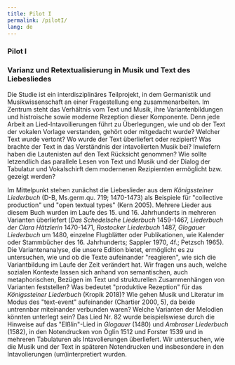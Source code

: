 ```yaml
---
title: Pilot I
permalink: /pilotI/
lang: de
---
```


### Pilot I
### Varianz und Retextualisierung in Musik und Text des Liebesliedes

Die Studie ist ein interdisziplinäres Teilprojekt, in dem Germanistik und Musikwissenschaft an einer Fragestellung eng zusammenarbeiten. Im Zentrum steht das Verhältnis vom Text und Musik, ihre Variantenbildungen und histroische sowie moderne Rezeption dieser Komponente. Denn jede Arbeit an Lied-Intavoilierungen führt zu Überlegungen, wie und ob der Text der vokalen Vorlage verstanden, gehört oder mitgedacht wurde? Welcher Text wurde vertont? Wo wurde der Text überliefert oder rezipiert? Was brachte der Text in das Verständnis der intavolierten Musik bei? Inwiefern haben die Lautenisten auf den Text Rücksicht genommen? Wie sollte letzendlich das parallele Lesen von Text und Musik und der Dialog der Tabulatur und Vokalschirft dem modernenen Rezipiernten ermöglicht bzw. gezeigt werden?   

Im Mittelpunkt stehen zunächst die Liebeslieder aus dem _Königssteiner Liederbuch_ (D-B, Ms.germ.qu.
719; 1470-1473) als Beispiele für "collective production" und "open textual types" (Kern 2005). Mehrere
Lieder aus diesem Buch wurden im Laufe des 15. und 16. Jahrhunderts in mehreren Varianten überliefert (_Das Schedelsche Liederbuch_ 1459-1467, _Liederbuch der Clara Hätzlerin_ 1470-1471,
_Rostocker Liederbuch_ 1487, _Glogauer Liederbuch_ um 1480, einzelne Flugblätter oder
Publikationen, wie Kalender oder Stammbücher des 16. Jahrhunderts; Sappler 1970,
4f.; Petzsch 1965). Die Variantenanalyse, die unsere Edition bietet, ermöglicht es zu untersuchen, wie
und ob die Texte aufeinander "reagieren", wie sich die Variantbildung im Laufe der Zeit verändert hat.
Wir fragen uns auch, welche sozialen Kontexte lassen sich anhand von semantischen,
auch metaphorischen, Bezügen im Text und strukturellen Zusammenhängen von Varianten feststellen? Was bedeutet "produktive Rezeption" für das _Königssteiner Liederbuch_ (Kropik 2018)? Wie gehen Musik und Literatur
im Modus des "text-event" aufeinander (Chartier 2000, 5), da beide untrennbar miteinander verbunden waren? Welche Varianten der Melodien könnten unterlegt sein? Das Lied Nr.
82 wurde beispielswiese durch die Hinweise auf das "Elßlin"-Lied in _Glogauer_ (1480) und _Ambraser
Liederbuch_ (1582), in den Notendrucken von Öglin 1512 und Forster 1539 und in mehreren Tabulaturen als
Intavolierungen überliefert. Wir untersuchen, wie die Musik und der Text in späteren Notendrucken und insbesondere in den Intavolierungen (um)interpretiert wurden.

